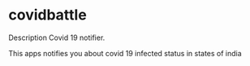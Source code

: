 # covidbattle
Description
Covid 19 notifier.

This apps notifies you about covid 19 infected status in states of india
